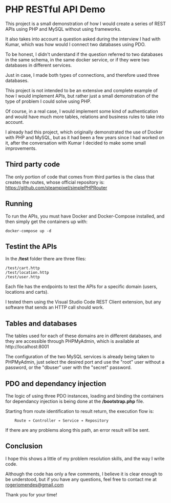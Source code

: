 # PHP RESTful API Demo

This project is a small demonstration of how I would create a series of REST APIs using PHP and MySQL without using frameworks.

It also takes into account a question asked during the interview I had with Kumar, which was how would I connect two databases using PDO.

To be honest, I didn't understand if the question referred to two databases in the same schema, in the same docker service, or if they were two databases in different services.

Just in case, I made both types of connections, and therefore used three databases.

This project is not intended to be an extensive and complete example of how I would implement APIs, but rather just a small demonstration of the type of problem I could solve using PHP.

Of course, in a real case, I would implement some kind of authentication and would have much more tables, relations and business rules to take into account.

I already had this project, which originally demonstrated the use of Docker with PHP and MySQL, but as it had been a few years since I had worked on it, after the conversation with Kumar I decided to make some small improvements.

## Third party code

The only portion of code that comes from third parties is the class that creates the routes, whose official repository is: https://github.com/steampixel/simplePHPRouter

## Running

To run the APIs, you must have Docker and Docker-Compose installed, and then simply get the containers up with:

~~~
docker-compose up -d
~~~

## Testint the APIs

In the **/test** folder there are three files:

~~~
/test/cart.http
/test/location.http
/test/user.http
~~~

Each file has the endpoints to test the APIs for a specific domain (users, locations and carts).

I tested them using the Visual Studio Code REST Client extension, but any software that sends an HTTP call should work.

## Tables and databases

The tables used for each of these domains are in different databases, and they are accessible through PHPMyAdmin, which is available at http://localhost:8001

The configuration of the two MySQL services is already being taken to PHPMyAdmin, just select the desired port and use the "root" user without a password, or the "dbuser" user with the "secret" password.

## PDO and dependancy injection

The logic of using three PDO instances, loading and binding the containers for dependancy injection is being done at the **/bootstrap.php** file.

Starting from route identification to result return, the execution flow is:

        Route ➔ Controller ➔ Service ➔ Repository

If there are any problems along this path, an error result will be sent.

## Conclusion

I hope this shows a little of my problem resolution skills, and the way I write code.

Although the code has only a few comments, I believe it is clear enough to be understood, but if you have any questions, feel free to contact me at rogeriomendes@gmail.com

Thank you for your time!